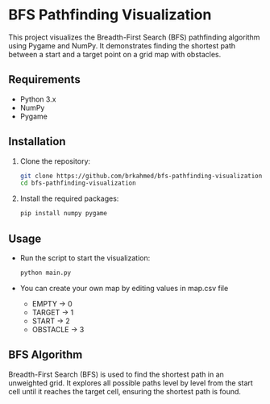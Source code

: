 # BFS Pathfinding Visualization

This project visualizes the Breadth-First Search (BFS) pathfinding algorithm using Pygame and NumPy. It demonstrates finding the shortest path between a start and a target point on a grid map with obstacles.

## Requirements

- Python 3.x
- NumPy
- Pygame

## Installation

1. Clone the repository:
   ```bash
   git clone https://github.com/brkahmed/bfs-pathfinding-visualization.git
   cd bfs-pathfinding-visualization
   ```

2. Install the required packages:
    ```bash
    pip install numpy pygame
    ```

## Usage
- Run the script to start the visualization:
    ```bash
    python main.py
    ```

- You can create your own map by editing values in map.csv file
  - EMPTY -> 0
  - TARGET -> 1
  - START -> 2
  - OBSTACLE -> 3

## BFS Algorithm
Breadth-First Search (BFS) is used to find the shortest path in an unweighted grid. It explores all possible paths level by level from the start cell until it reaches the target cell, ensuring the shortest path is found.
